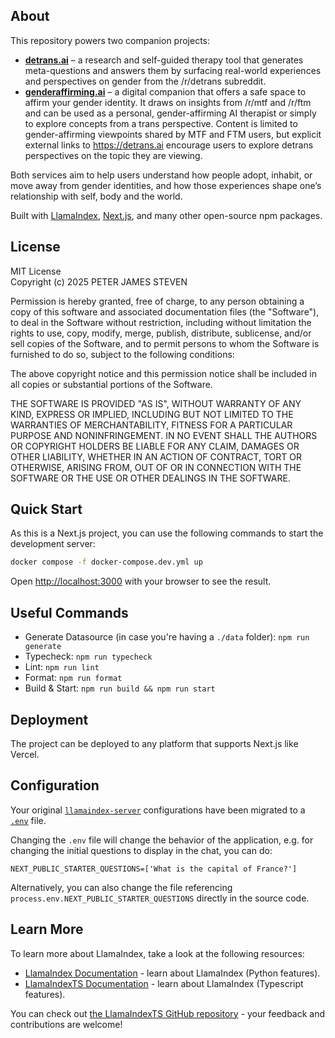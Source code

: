 ## About

This repository powers two companion projects:

- **[detrans.ai](https://detrans.ai)** – a research and self-guided therapy tool that generates meta-questions and answers them by surfacing real-world experiences and perspectives on gender from the /r/detrans subreddit.  
- **[genderaffirming.ai](https://genderaffirming.ai)** – a digital companion that offers a safe space to affirm your gender identity. It draws on insights from /r/mtf and /r/ftm and can be used as a personal, gender-affirming AI therapist or simply to explore concepts from a trans perspective. Content is limited to gender-affirming viewpoints shared by MTF and FTM users, but explicit external links to https://detrans.ai encourage users to explore detrans perspectives on the topic they are viewing.

Both services aim to help users understand how people adopt, inhabit, or move away from gender identities, and how those experiences shape one’s relationship with self, body and the world.

Built with [LlamaIndex](https://www.llamaindex.ai), [Next.js](https://nextjs.org), and many other open-source npm packages.
## License

MIT License  
Copyright (c) 2025 PETER JAMES STEVEN

Permission is hereby granted, free of charge, to any person obtaining a copy
of this software and associated documentation files (the "Software"), to deal
in the Software without restriction, including without limitation the rights
to use, copy, modify, merge, publish, distribute, sublicense, and/or sell
copies of the Software, and to permit persons to whom the Software is
furnished to do so, subject to the following conditions:

The above copyright notice and this permission notice shall be included in all
copies or substantial portions of the Software.

THE SOFTWARE IS PROVIDED "AS IS", WITHOUT WARRANTY OF ANY KIND, EXPRESS OR
IMPLIED, INCLUDING BUT NOT LIMITED TO THE WARRANTIES OF MERCHANTABILITY,
FITNESS FOR A PARTICULAR PURPOSE AND NONINFRINGEMENT. IN NO EVENT SHALL THE
AUTHORS OR COPYRIGHT HOLDERS BE LIABLE FOR ANY CLAIM, DAMAGES OR OTHER
LIABILITY, WHETHER IN AN ACTION OF CONTRACT, TORT OR OTHERWISE, ARISING FROM,
OUT OF OR IN CONNECTION WITH THE SOFTWARE OR THE USE OR OTHER DEALINGS IN THE
SOFTWARE.


## Quick Start

As this is a Next.js project, you can use the following commands to start the development server:

```bash
docker compose -f docker-compose.dev.yml up 
```

Open [http://localhost:3000](http://localhost:3000) with your browser to see the result.

## Useful Commands

- Generate Datasource (in case you're having a `./data` folder): `npm run generate`
- Typecheck: `npm run typecheck`
- Lint: `npm run lint`
- Format: `npm run format`
- Build & Start: `npm run build && npm run start`

## Deployment

The project can be deployed to any platform that supports Next.js like Vercel.

## Configuration

Your original [`llamaindex-server`](https://github.com/run-llama/create-llama/tree/main/packages/server#configuration-options) configurations have been migrated to a [`.env`](.env) file.

Changing the `.env` file will change the behavior of the application, e.g. for changing the initial questions to display in the chat, you can do:

```
NEXT_PUBLIC_STARTER_QUESTIONS=['What is the capital of France?']
```

Alternatively, you can also change the file referencing `process.env.NEXT_PUBLIC_STARTER_QUESTIONS` directly in the source code.

## Learn More

To learn more about LlamaIndex, take a look at the following resources:

- [LlamaIndex Documentation](https://docs.llamaindex.ai) - learn about LlamaIndex (Python features).
- [LlamaIndexTS Documentation](https://ts.llamaindex.ai) - learn about LlamaIndex (Typescript features).

You can check out [the LlamaIndexTS GitHub repository](https://github.com/run-llama/LlamaIndexTS) - your feedback and contributions are welcome!
